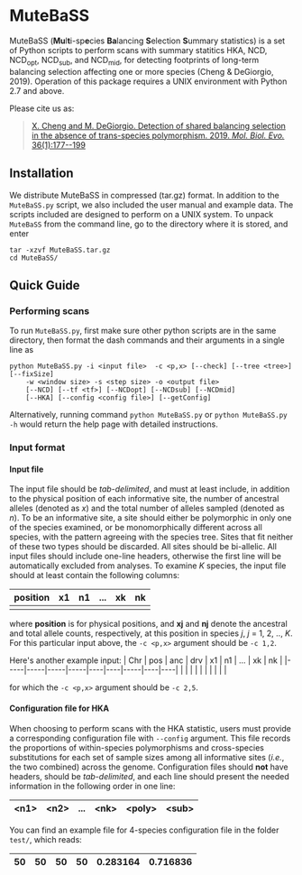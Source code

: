 # MuteBaSS
MuteBaSS (**Mu**l**t**i-sp**e**cies **Ba**lancing **S**election **S**ummary statistics) is a set of Python scripts to perform scans with summary statitics HKA, NCD, NCD<sub>opt</sub>, NCD<sub>sub</sub>, and NCD<sub>mid</sub>, for detecting footprints of long-term balancing selection affecting one or more species (Cheng & DeGiorgio, 2019). Operation of this package requires a UNIX environment with Python 2.7 and above.

Please cite us as:

> [X. Cheng and M. DeGiorgio. Detection of shared balancing selection in the absence of trans-species polymorphism. 2019. *Mol. Biol. Evo.* 36(1):177--199](https://academic.oup.com/mbe/article/36/1/177/5150441)

## Installation
 We distribute MuteBaSS in compressed (tar.gz) format. In addition to the `MuteBaSS.py` script, we also included the user manual and example data. The scripts included are designed to perform on a UNIX system. To unpack `MuteBaSS` from the command line, go to the directory where it is stored, and enter

    tar -xzvf MuteBaSS.tar.gz
    cd MuteBaSS/

## Quick Guide
### Performing scans
To run <code>MuteBaSS.py</code>, first make sure other python scripts are in the same directory, then format the dash commands and their arguments in a single line as

	python MuteBaSS.py -i <input file>  -c <p,x> [--check] [--tree <tree>] [--fixSize] 
        -w <window size> -s <step size> -o <output file> 
        [--NCD] [--tf <tf>] [--NCDopt] [--NCDsub] [--NCDmid]
        [--HKA] [--config <config file>] [--getConfig]

Alternatively, running command <code>python MuteBaSS.py</code> or <code>python MuteBaSS.py -h</code> would return the help page with detailed instructions.

### Input format
#### Input file
The input file should be *tab-delimited*, and must at least include, in addition to the physical position of each informative site, the number of ancestral alleles (denoted as *x*) and the total number of alleles sampled (denoted as *n*). To be an informative site, a site should either be polymorphic in only one of the species examined, or be monomorphically different across all species, with the pattern agreeing with the species tree. Sites that fit neither of these two types should be discarded. All sites should be bi-allelic. All input files should include one-line headers, otherwise the first line will be automatically excluded from analyses. To examine *K* species, the input file should at least contain the following columns:
    
| position | x1 | n1 | ... | xk | nk |
|----------|----|----|-----|----|----|
|  |  |   |  |  |  |

where **position** is for physical positions, and **xj** and **nj** denote the ancestral and total allele counts, respectively, at this position in species *j*, *j* = 1, 2, .., *K*. For this particular input above, the `-c <p,x>` argument should be `-c 1,2`. 
  
Here's another example input:
| Chr | pos | anc | drv | x1 | n1 | ... | xk | nk |
|-----|-----|-----|-----|----|----|-----|----|----|
|  |  |  |  |  |  |  | | |

for which the <code>-c <p,x></code> argument should be `-c 2,5`. 
  
  
#### Configuration file for HKA
When choosing to perform scans with the HKA statistic, users must provide a corresponding configuration file with `--config` argument. This file records the proportions of within-species polymorphisms and cross-species substitutions for each set of sample sizes among all informative sites (*i.e.*, the two combined) across the genome. Configuration files should **not** have headers, should be *tab-delimited*, and each line should present the needed information in the following order in one line:

| \<n1\> | \<n2\> | ... | \<nk\> | \<poly\> | \<sub\> |
|----------|----|----|-----|----|----|

You can find an example file for 4-species configuration file in the folder <code>test/</code>, which reads:

| 50 | 50 | 50 | 50 | 0.283164 | 0.716836 |
|----|----|----|----|----------|----------|


